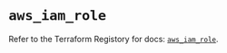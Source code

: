 # `aws_iam_role`

Refer to the Terraform Registory for docs: [`aws_iam_role`](https://www.terraform.io/docs/providers/aws/r/iam_role).
